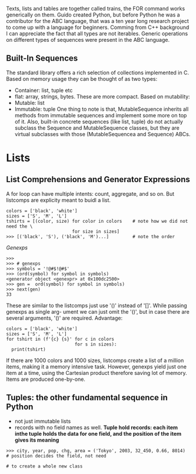 Texts, lists and tables are together called trains, the FOR command works generically on them. 
Guido created Python, but before Python he was a contributor for the ABC language, that was a
ten year long research project to come up with a language for beginners. Comming from C++
background I can appreciate the fact that all types are not iterables. Generic operations on 
different types of sequences were present in the ABC language.
## Built-In Sequences
The standard library offers a rich selection of collections implemented in C. 
Based on memory usage they can be thought of as two types:
* Container: list, tuple etc
* flat: array, strings, bytes. These are more compact.
Based on mutability:
* Mutable: list
* Immutable: tuple
One thing to note is that, MutableSequence inherits all methods from immutable sequences and 
implement some more on top of it. Also, built-in concrete sequences (like list, tuple) do not
actually subclass the Sequence and MutableSequence classes, but they are virtual subclasses with
those (MutableSequencea and Sequence) ABCs. 
# Lists
## List Comprehensions and Generator Expressions
A for loop can have multiple intents: count, aggregate, and so on. But listcomps are explicity meant
to buidl a list. 
```
colors = ['black', 'white']
sizes = ['S', 'M', 'L']
tshirts = [(color, size) for color in colors    # note how we did not need the \
                         for size in sizes]
>>> [('black', 'S'), ('black', 'M')...]         # note the order
```
*Genexps*
```
>>>
>>> # genexps
>>> symbols = '!@#$!@#$'
>>> (ord(symbol) for symbol in symbols)
<generator object <genexpr> at 0x100dc2500>
>>> gen =  ord(symbol) for symbol in symbols)
>>> next(gen)
33
```
These are similar to the listcomps just use '()' instead of '[]'. While passing genexps as single arg-
ument we can just omit the '()', but in case there are several arguments, '()' are required.
Advantage:
```
colors = ['black', 'white']
sizes = ['S', 'M', 'L']
for tshirt in (f'{c} {s}' for c in colors
                          for s in sizes):
  print(tshirt)
```
If there are 1000 colors and 1000 sizes, listcomps create a list of a million items, making it a memory
intensive task. However, genexps yield just one item at a time, using the Cartesian product therefore 
saving lot of memory. Items are produced one-by-one.

## Tuples: the other fundamental sequence in Python
- not just immutable lists
- records with no field names as well. 
**Tuple hold records: each item inthe tuple holds the data for one field, and the position of the item gives
its meaning**
```
>>> city, year, pop, chg, area = ('Tokyo', 2003, 32_450, 0.66, 8014)  # position decides the field, not need
                                                                      # to create a whole new class
```
